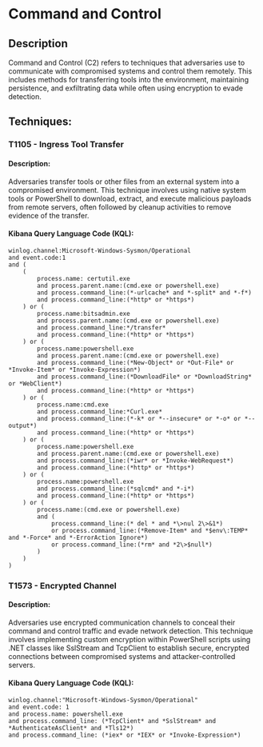 # Command and Control

## Description
Command and Control (C2) refers to techniques that adversaries use to communicate with compromised systems and control them remotely. This includes methods for transferring tools into the environment, maintaining persistence, and exfiltrating data while often using encryption to evade detection.

## Techniques:
### T1105 - Ingress Tool Transfer
#### Description:
Adversaries transfer tools or other files from an external system into a compromised environment. This technique involves using native system tools or PowerShell to download, extract, and execute malicious payloads from remote servers, often followed by cleanup activities to remove evidence of the transfer.

#### Kibana Query Language Code (KQL):
```
winlog.channel:Microsoft-Windows-Sysmon/Operational
and event.code:1
and (
    (
        process.name: certutil.exe 
        and process.parent.name:(cmd.exe or powershell.exe) 
        and process.command_line:(*-urlcache* and *-split* and *-f*) 
        and process.command_line:(*http* or *https*)
    ) or (
        process.name:bitsadmin.exe
        and process.parent.name:(cmd.exe or powershell.exe) 
        and process.command_line:*/transfer* 
        and process.command_line:(*http* or *https*)
    ) or (
        process.name:powershell.exe 
        and process.parent.name:(cmd.exe or powershell.exe)
        and process.command_line:(*New-Object* or *Out-File* or *Invoke-Item* or *Invoke-Expression*)
        and process.command_line:(*DownloadFile* or *DownloadString* or *WebClient*) 
        and process.command_line:(*http* or *https*)
    ) or (
        process.name:cmd.exe 
        and process.command_line:*Curl.exe* 
        and process.command_line:(*-k* or *--insecure* or *-o* or *--output*) 
        and process.command_line:(*http* or *https*)
    ) or (
        process.name:powershell.exe 
        and process.parent.name:(cmd.exe or powershell.exe) 
        and process.command_line:(*iwr* or *Invoke-WebRequest*) 
        and process.command_line:(*http* or *https*)
    ) or (
        process.name:powershell.exe 
        and process.command_line:(*sqlcmd* and *-i*) 
        and process.command_line:(*http* or *https*)
    ) or (
        process.name:(cmd.exe or powershell.exe) 
        and (
            process.command_line:(* del * and *\>nul 2\>&1*) 
            or process.command_line:(*Remove-Item* and *$env\:TEMP* and *-Force* and *-ErrorAction Ignore*) 
            or process.command_line:(*rm* and *2\>$null*)
        )
    )
)
```

### T1573 - Encrypted Channel
#### Description:
Adversaries use encrypted communication channels to conceal their command and control traffic and evade network detection. This technique involves implementing custom encryption within PowerShell scripts using .NET classes like SslStream and TcpClient to establish secure, encrypted connections between compromised systems and attacker-controlled servers.

#### Kibana Query Language Code (KQL):
```
winlog.channel:"Microsoft-Windows-Sysmon/Operational"
and event.code: 1
and process.name: powershell.exe
and process.command_line: (*TcpClient* and *SslStream* and *AuthenticateAsClient* and *Tls12*) 
and process.command_line: (*iex* or *IEX* or *Invoke-Expression*)
```
